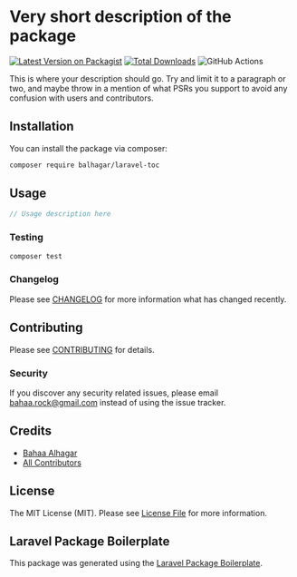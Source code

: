 # Very short description of the package

[![Latest Version on Packagist](https://img.shields.io/packagist/v/balhagar/laravel-toc.svg?style=flat-square)](https://packagist.org/packages/balhagar/laravel-toc)
[![Total Downloads](https://img.shields.io/packagist/dt/balhagar/laravel-toc.svg?style=flat-square)](https://packagist.org/packages/balhagar/laravel-toc)
![GitHub Actions](https://github.com/balhagar/laravel-toc/actions/workflows/main.yml/badge.svg)

This is where your description should go. Try and limit it to a paragraph or two, and maybe throw in a mention of what PSRs you support to avoid any confusion with users and contributors.

## Installation

You can install the package via composer:

```bash
composer require balhagar/laravel-toc
```

## Usage

```php
// Usage description here
```

### Testing

```bash
composer test
```

### Changelog

Please see [CHANGELOG](CHANGELOG.md) for more information what has changed recently.

## Contributing

Please see [CONTRIBUTING](CONTRIBUTING.md) for details.

### Security

If you discover any security related issues, please email bahaa.rock@gmail.com instead of using the issue tracker.

## Credits

-   [Bahaa Alhagar](https://github.com/balhagar)
-   [All Contributors](../../contributors)

## License

The MIT License (MIT). Please see [License File](LICENSE.md) for more information.

## Laravel Package Boilerplate

This package was generated using the [Laravel Package Boilerplate](https://laravelpackageboilerplate.com).

